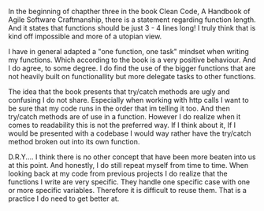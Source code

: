 In the beginning of chapther three in the book Clean Code, A Handbook of Agile Software Craftmanship, there is a statement regarding function length. And it states that functions should be just 3 - 4 lines long! I truly think that is kind off impossible and more of a utopian view. 


I have in general adapted a "one function, one task" mindset when writing my functions. Which according to the book is a very positive behaviour. And I do agree, to some degree. I do find the use of the bigger functions that are not heavily built on functionallity but more delegate tasks to other functions. 

The idea that the book presents that try/catch methods are ugly and confusing I do not share. Especially when working with http calls I want to be sure that my code runs in the order that im telling it too. And then try/catch methods are of use in a function. However I do realize when it comes to readability this is not the preferred way. If I think about it, If I would be presented with a codebase I would way rather have the try/catch method broken out into its own function. 

D.R.Y.... I think there is no other concept that have been more beaten into us at this point. And honestly, I do still repeat myself from time to time. When looking back at my code from previous projects I do realize that the functions I write are very specific. They handle one specific case with one or more specific variables. Therefore it is difficult to reuse them. That is a practice I do need to get better at. 